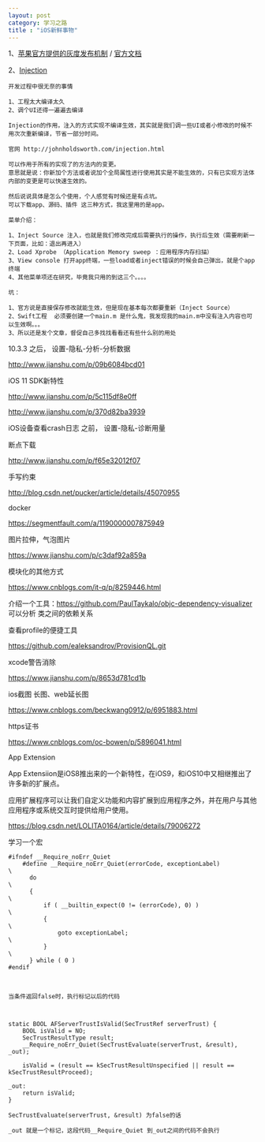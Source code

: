```yaml
---
layout: post
category: 学习之路
title : "iOS新鲜事物"
---
```


1、[苹果官方提供的灰度发布机制](https://mp.weixin.qq.com/s/nDJ6T-oqQXgpHAnqwATK9A)  /  [官方文档](https://itunespartner.apple.com/en/apps/faq/Managing%20Your%20Apps_Submission%20Process)

2、[Injection](http://johnholdsworth.com/injection.html)

```
开发过程中很无奈的事情

1、工程太大编译太久
2、调个UI还得一遍遍去编译

Injection的作用，注入的方式实现不编译生效，其实就是我们调一些UI或者小修改的时候不用次次重新编译，节省一部分时间。

官网 http://johnholdsworth.com/injection.html

可以作用于所有的实现了的方法内的变更。
意思就是说：你新加个方法或者说加个全局属性进行使用其实是不能生效的，只有已实现方法体内部的变更是可以快速生效的。

然后说说具体是怎么个使用，个人感觉有时候还是有点坑。
可以下载app、源码、插件 这三种方式，我这里用的是app。

菜单介绍：

1、Inject Source 注入，也就是我们修改完成后需要执行的操作，执行后生效（需要刷新一下页面，比如：退出再进入）
2、Load Xprobe （Application Memory sweep ：应用程序内存扫描）
3、View console 打开app终端，一些load或者inject错误的时候会自己弹出，就是个app终端
4、其他菜单项还在研究，毕竟我只用的到这三个。。。。

坑：

1、官方说是直接保存修改就能生效，但是现在基本每次都要重新（Inject Source）
2、Swift工程  必须要创建一个main.m 是什么鬼，我发现我的main.m中没有注入内容也可以生效啊。。。
3、所以还是发个文章，督促自己多找找看看还有些什么别的用处
```

10.3.3 之后， 设置-隐私-分析-分析数据

http://www.jianshu.com/p/09b6084bcd01



iOS 11 SDK新特性

http://www.jianshu.com/p/5c115df8e0ff

http://www.jianshu.com/p/370d82ba3939

iOS设备查看crash日志  之前，  设置-隐私-诊断用量



断点下载

http://www.jianshu.com/p/f65e32012f07



手写约束

http://blog.csdn.net/pucker/article/details/45070955



docker

https://segmentfault.com/a/1190000007875949



图片拉伸，气泡图片

https://www.jianshu.com/p/c3daf92a859a



模块化的其他方式

https://www.cnblogs.com/it-q/p/8259446.html



介绍一个工具：https://github.com/PaulTaykalo/objc-dependency-visualizer
可以分析 类之间的依赖关系



查看profile的便捷工具

https://github.com/ealeksandrov/ProvisionQL.git



xcode警告消除

https://www.jianshu.com/p/8653d781cd1b





ios截图  长图、web延长图

https://www.cnblogs.com/beckwang0912/p/6951883.html







https证书

https://www.cnblogs.com/oc-bowen/p/5896041.html





App Extension

App Extensiion是iOS8推出来的一个新特性，在iOS9，和iOS10中又相继推出了许多新的扩展点。

应用扩展程序可以让我们自定义功能和内容扩展到应用程序之外，并在用户与其他应用程序或系统交互时提供给用户使用。

https://blog.csdn.net/LOLITA0164/article/details/79006272





学习一个宏

```
#ifndef __Require_noErr_Quiet
	#define __Require_noErr_Quiet(errorCode, exceptionLabel)                      \
	  do                                                                          \
	  {                                                                           \
		  if ( __builtin_expect(0 != (errorCode), 0) )                            \
		  {                                                                       \
			  goto exceptionLabel;                                                \
		  }                                                                       \
	  } while ( 0 )
#endif



当条件返回false时，执行标记以后的代码



static BOOL AFServerTrustIsValid(SecTrustRef serverTrust) {
    BOOL isValid = NO;
    SecTrustResultType result;
    __Require_noErr_Quiet(SecTrustEvaluate(serverTrust, &result), _out);

    isValid = (result == kSecTrustResultUnspecified || result == kSecTrustResultProceed);

_out:
    return isValid;
}

SecTrustEvaluate(serverTrust, &result) 为false的话

_out 就是一个标记，这段代码__Require_Quiet 到_out之间的代码不会执行
```

